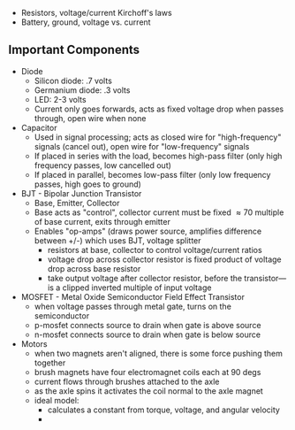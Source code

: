 - Resistors, voltage/current Kirchoff's laws
- Battery, ground, voltage vs. current
## Important Components
- Diode
	- Silicon diode: .7 volts
	- Germanium diode: .3 volts
	- LED: 2-3 volts
	- Current only goes forwards, acts as fixed voltage drop when passes through, open wire when none
- Capacitor
	- Used in signal processing; acts as closed wire for "high-frequency" signals (cancel out), open wire for "low-frequency" signals
	- If placed in series with the load, becomes high-pass filter (only high frequency passes, low cancelled out)
	- If placed in parallel, becomes low-pass filter (only low frequency passes, high goes to ground)
- BJT - Bipolar Junction Transistor
	- Base, Emitter, Collector
	- Base acts as "control", collector current must be fixed $\approx70$ multiple of base current, exits through emitter
	- Enables "op-amps" (draws power source, amplifies difference between +/-) which uses BJT, voltage splitter
		- resistors at base, collector to control voltage/current ratios
		- voltage drop across collector resistor is fixed product of voltage drop across base resistor
		- take output voltage after collector resistor, before the transistor—is a clipped inverted multiple of input voltage
- MOSFET - Metal Oxide Semiconductor Field Effect Transistor
	- when voltage passes through metal gate, turns on the semiconductor
	- p-mosfet connects source to drain when gate is above source
	- n-mosfet connects source to drain when gate is below source
- Motors
	- when two magnets aren't aligned, there is some force pushing them together
	- brush magnets have four electromagnet coils each at 90 degs
	- current flows through brushes attached to the axle
	- as the axle spins it activates the coil normal to the axle magnet
	- ideal model:
		- calculates a constant from torque, voltage, and angular velocity
		- 